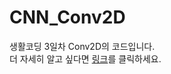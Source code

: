 # CNN_Conv2D
생활코딩 3일차 Conv2D의 코드입니다.\
더 자세히 알고 싶다면 [링크](https://opentutorials.org/module/5268/29788)를 클릭하세요.
